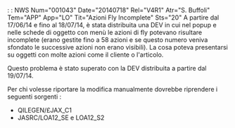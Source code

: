  :  : NWS Num="001043" Date="20140718" Rel="V4R1" Atr="S. Buffoli" Tem="APP" App="LO" Tit="Azioni Fly Incomplete" Sts="20"
A partire dal 17/06/14 e fino al 18/07/14, è stata distribuita una DEV in cui nel popup e nelle schede di oggetto con menù le azioni di fly potevano risultare incomplete (erano gestite fino a 58 azioni e se questo numero veniva sfondato le successive azioni non erano visibili).
La cosa poteva presentarsi su oggetti con molte azioni come il cliente o l'articolo.

Questo problema è stato superato con la DEV distribuita a partire dal 19/07/14.

Per chi volesse riportare la modifica manualmente dovrebbe riprendere i seguenti sorgenti : 
* QILEGEN/£JAX_C1
* JASRC/LOA12_SE e LOA12_S2


